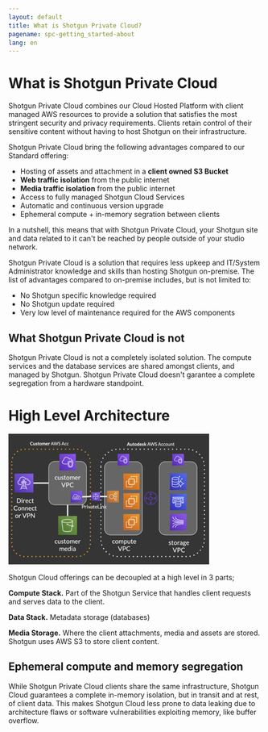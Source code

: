 ```yaml
---
layout: default
title: What is Shotgun Private Cloud?
pagename: spc-getting_started-about
lang: en
---
```


# What is Shotgun Private Cloud

Shotgun Private Cloud combines our Cloud Hosted Platform with client managed AWS resources to provide a solution that satisfies the most stringent security and privacy requirements. Clients retain control of their sensitive content without having to host Shotgun on their infrastructure.

Shotgun Private Cloud bring the following advantages compared to our Standard offering:

* Hosting of assets and attachment in a **client owned S3 Bucket**
* **Web traffic isolation** from the public internet
* **Media traffic isolation** from the public internet
* Access to fully managed Shotgun Cloud Services
* Automatic and continuous version upgrade
* Ephemeral compute + in-memory segration between clients

In a nutshell, this means that with Shotgun Private Cloud, your Shotgun site and data related to it can't be reached by people outside of your studio network.

Shotgun Private Cloud is a solution that requires less upkeep and IT/System Administrator knowledge and skills than hosting Shotgun on-premise. The list of advantages compared to on-premise includes, but is not limited to:

* No Shotgun specific knowledge required
* No Shotgun update required
* Very low level of maintenance required for the AWS components

## What Shotgun Private Cloud is not

Shotgun Private Cloud is not a completely isolated solution. The compute services and the database services are shared amongst clients, and managed by Shotgun. Shotgun Private Cloud doesn't garantee a complete segregation from a hardware standpoint.

# High Level Architecture
![us-east-1 arch](../images/spc-about-arch.png)

Shotgun Cloud offerings can be decoupled at a high level in 3 parts;

**Compute Stack.** Part of the Shotgun Service that handles client requests and serves data to the client.

**Data Stack.** Metadata storage (databases)

**Media Storage.** Where the client attachments, media and assets are stored. Shotgun uses AWS S3 to store client content.

## Ephemeral compute and memory segregation
While Shotgun Private Cloud clients share the same infrastructure, Shotgun Cloud guarantees a complete in-memory isolation, but in transit and at rest, of client data. This makes Shotgun Cloud less prone to data leaking due to architecture flaws or software vulnerabilities exploiting memory, like buffer overflow.